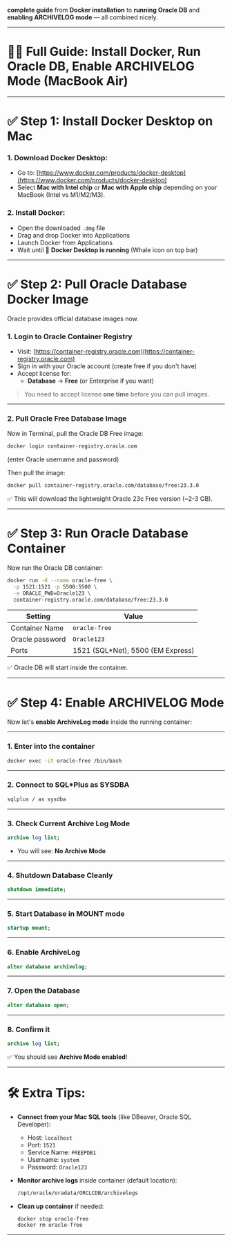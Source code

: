 **complete guide** from **Docker installation** to **running Oracle DB** and **enabling ARCHIVELOG mode** — all combined nicely.

---
# 🐳💾 Full Guide: Install Docker, Run Oracle DB, Enable ARCHIVELOG Mode (MacBook Air)

---

# ✅ Step 1: Install Docker Desktop on Mac

### 1. Download Docker Desktop:
- Go to: [https://www.docker.com/products/docker-desktop](https://www.docker.com/products/docker-desktop)
- Select **Mac with Intel chip** or **Mac with Apple chip** depending on your MacBook (Intel vs M1/M2/M3).

### 2. Install Docker:
- Open the downloaded `.dmg` file
- Drag and drop Docker into Applications
- Launch Docker from Applications
- Wait until 🐳 **Docker Desktop is running** (Whale icon on top bar)

---

# ✅ Step 2: Pull Oracle Database Docker Image

Oracle provides official database images now.

### 1. Login to Oracle Container Registry
- Visit: [https://container-registry.oracle.com](https://container-registry.oracle.com)
- Sign in with your Oracle account (create free if you don't have)
- Accept license for:
  - **Database** → **Free** (or Enterprise if you want)

> You need to accept license **one time** before you can pull images.

---

### 2. Pull Oracle Free Database Image
Now in Terminal, pull the Oracle DB Free image:

```bash
docker login container-registry.oracle.com
```
(enter Oracle username and password)

Then pull the image:

```bash
docker pull container-registry.oracle.com/database/free:23.3.0
```

✅ This will download the lightweight Oracle 23c Free version (~2-3 GB).

---

# ✅ Step 3: Run Oracle Database Container

Now run the Oracle DB container:

```bash
docker run -d --name oracle-free \
  -p 1521:1521 -p 5500:5500 \
  -e ORACLE_PWD=Oracle123 \
  container-registry.oracle.com/database/free:23.3.0
```

| Setting  | Value |
|----------|-------|
| Container Name | `oracle-free` |
| Oracle password | `Oracle123` |
| Ports | 1521 (SQL*Net), 5500 (EM Express) |

✅ Oracle DB will start inside the container.

---

# ✅ Step 4: Enable ARCHIVELOG Mode

Now let's **enable ArchiveLog mode** inside the running container:

---

### 1. Enter into the container
```bash
docker exec -it oracle-free /bin/bash
```

---

### 2. Connect to SQL*Plus as SYSDBA
```bash
sqlplus / as sysdba
```

---

### 3. Check Current Archive Log Mode
```sql
archive log list;
```
- You will see: **No Archive Mode**

---

### 4. Shutdown Database Cleanly
```sql
shutdown immediate;
```

---

### 5. Start Database in MOUNT mode
```sql
startup mount;
```

---

### 6. Enable ArchiveLog
```sql
alter database archivelog;
```

---

### 7. Open the Database
```sql
alter database open;
```

---

### 8. Confirm it
```sql
archive log list;
```
✅ You should see **Archive Mode enabled**!

---

# 🛠 Extra Tips:

- **Connect from your Mac SQL tools** (like DBeaver, Oracle SQL Developer):
  - Host: `localhost`
  - Port: `1521`
  - Service Name: `FREEPDB1`
  - Username: `system`
  - Password: `Oracle123`
  
- **Monitor archive logs** inside container (default location):
  ```bash
  /opt/oracle/oradata/ORCLCDB/archivelogs
  ```

- **Clean up container** if needed:
  ```bash
  docker stop oracle-free
  docker rm oracle-free
  ```

---

